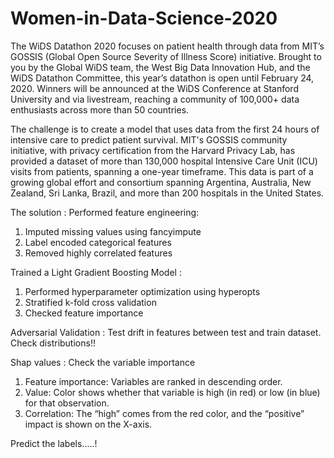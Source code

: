 # Women-in-Data-Science-2020
The WiDS Datathon 2020 focuses on patient health through data from MIT’s GOSSIS (Global Open Source Severity of Illness Score) initiative. Brought to you by the Global WiDS team, the West Big Data Innovation Hub, and the WiDS Datathon Committee, this year’s datathon is open until February 24, 2020. Winners will be announced at the WiDS Conference at Stanford University and via livestream, reaching a community of 100,000+ data enthusiasts across more than 50 countries.

The challenge is to create a model that uses data from the first 24 hours of intensive care to predict patient survival. MIT's GOSSIS community initiative, with privacy certification from the Harvard Privacy Lab, has provided a dataset of more than 130,000 hospital Intensive Care Unit (ICU) visits from patients, spanning a one-year timeframe. This data is part of a growing global effort and consortium spanning Argentina, Australia, New Zealand, Sri Lanka, Brazil, and more than 200 hospitals in the United States.

The solution : 
Performed feature engineering:
  1. Imputed missing values using fancyimpute
  2. Label encoded categorical features
  3. Removed highly correlated features

Trained a Light Gradient Boosting Model :
  1. Performed hyperparameter optimization using hyperopts
  2. Stratified k-fold cross validation
  3. Checked feature importance

Adversarial Validation :
  Test drift in features between test and train dataset. Check distributions!!

Shap values :
  Check the variable importance
  1. Feature importance: Variables are ranked in descending order.
  2. Value: Color shows whether that variable is high (in red) or low (in blue) for that observation.
  3. Correlation:  The “high” comes from the red color, and the “positive” impact is shown on the X-axis.

Predict the labels.....!

